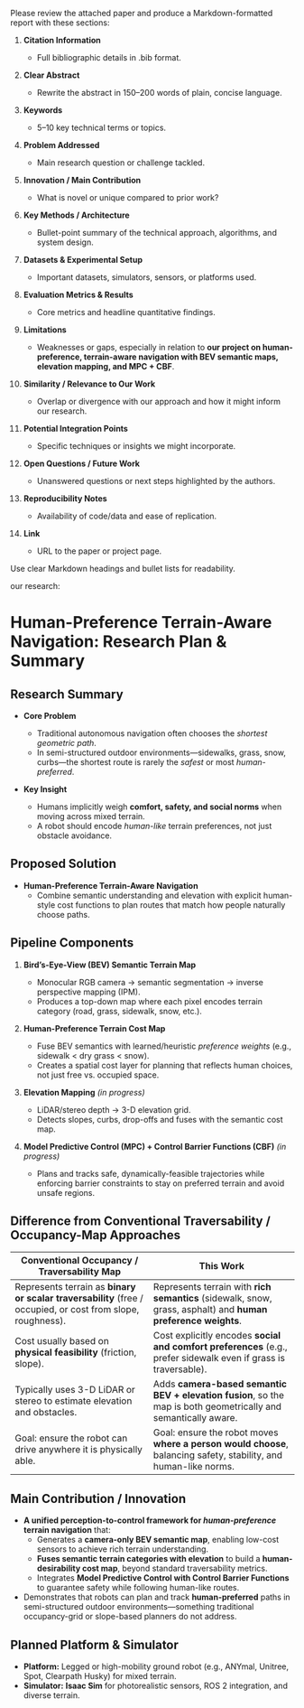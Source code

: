 Please review the attached paper and produce a Markdown-formatted report with these sections:

1. **Citation Information**
   - Full bibliographic details in .bib format.

2. **Clear Abstract**
   - Rewrite the abstract in 150–200 words of plain, concise language.

3. **Keywords**
   - 5–10 key technical terms or topics.

4. **Problem Addressed**
   - Main research question or challenge tackled.

5. **Innovation / Main Contribution**
   - What is novel or unique compared to prior work?

6. **Key Methods / Architecture**
   - Bullet-point summary of the technical approach, algorithms, and system design.

7. **Datasets & Experimental Setup**
   - Important datasets, simulators, sensors, or platforms used.

8. **Evaluation Metrics & Results**
   - Core metrics and headline quantitative findings.

9. **Limitations**
   - Weaknesses or gaps, especially in relation to **our project on human-preference, terrain-aware navigation with BEV semantic maps, elevation mapping, and MPC + CBF**.

10. **Similarity / Relevance to Our Work**
    - Overlap or divergence with our approach and how it might inform our research.

11. **Potential Integration Points**
    - Specific techniques or insights we might incorporate.

12. **Open Questions / Future Work**
    - Unanswered questions or next steps highlighted by the authors.

13. **Reproducibility Notes**
    - Availability of code/data and ease of replication.

14. **Link**
    - URL to the paper or project page.

Use clear Markdown headings and bullet lists for readability.

our research:
# Human-Preference Terrain-Aware Navigation: Research Plan & Summary

## Research Summary

- **Core Problem**  
  - Traditional autonomous navigation often chooses the *shortest geometric path*.  
  - In semi-structured outdoor environments—sidewalks, grass, snow, curbs—the shortest route is rarely the *safest* or most *human-preferred*.  

- **Key Insight**  
  - Humans implicitly weigh **comfort, safety, and social norms** when moving across mixed terrain.  
  - A robot should encode *human-like* terrain preferences, not just obstacle avoidance.

## Proposed Solution

- **Human-Preference Terrain-Aware Navigation**  
  - Combine semantic understanding and elevation with explicit human-style cost functions to plan routes that match how people naturally choose paths.

## Pipeline Components

1. **Bird’s-Eye-View (BEV) Semantic Terrain Map**  
   - Monocular RGB camera → semantic segmentation → inverse perspective mapping (IPM).  
   - Produces a top-down map where each pixel encodes terrain category (road, grass, sidewalk, snow, etc.).  

2. **Human-Preference Terrain Cost Map**  
   - Fuse BEV semantics with learned/heuristic *preference weights* (e.g., sidewalk < dry grass < snow).  
   - Creates a spatial cost layer for planning that reflects human choices, not just free vs. occupied space.

3. **Elevation Mapping** *(in progress)*  
   - LiDAR/stereo depth → 3-D elevation grid.  
   - Detects slopes, curbs, drop-offs and fuses with the semantic cost map.

4. **Model Predictive Control (MPC) + Control Barrier Functions (CBF)** *(in progress)*  
   - Plans and tracks safe, dynamically-feasible trajectories while enforcing barrier constraints to stay on preferred terrain and avoid unsafe regions.

## Difference from Conventional Traversability / Occupancy-Map Approaches

| **Conventional Occupancy / Traversability Map** | **This Work** |
|-------------------------------------------------|---------------|
| Represents terrain as **binary or scalar traversability** (free / occupied, or cost from slope, roughness). | Represents terrain with **rich semantics** (sidewalk, snow, grass, asphalt) and **human preference weights**. |
| Cost usually based on **physical feasibility** (friction, slope). | Cost explicitly encodes **social and comfort preferences** (e.g., prefer sidewalk even if grass is traversable). |
| Typically uses 3-D LiDAR or stereo to estimate elevation and obstacles. | Adds **camera-based semantic BEV + elevation fusion**, so the map is both geometrically and semantically aware. |
| Goal: ensure the robot can drive anywhere it is physically able. | Goal: ensure the robot moves **where a person would choose**, balancing safety, stability, and human-like norms. |

## Main Contribution / Innovation

- **A unified perception-to-control framework for *human-preference* terrain navigation** that:  
  - Generates a **camera-only BEV semantic map**, enabling low-cost sensors to achieve rich terrain understanding.  
  - **Fuses semantic terrain categories with elevation** to build a **human-desirability cost map**, beyond standard traversability metrics.  
  - Integrates **Model Predictive Control with Control Barrier Functions** to guarantee safety while following human-like routes.  
- Demonstrates that robots can plan and track **human-preferred** paths in semi-structured outdoor environments—something traditional occupancy-grid or slope-based planners do not address.

## Planned Platform & Simulator

- **Platform:** Legged or high-mobility ground robot (e.g., ANYmal, Unitree, Spot, Clearpath Husky) for mixed terrain.  
- **Simulator:** **Isaac Sim** for photorealistic sensors, ROS 2 integration, and diverse terrain.
